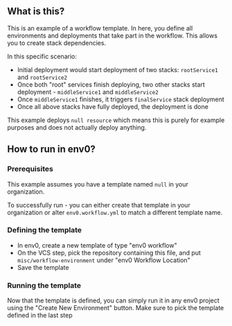## What is this?

This is an example of a workflow template. In here, you define all environments and deployments that take part in the workflow.
This allows you to create stack dependencies.

In this specific scenario: 
- Initial deployment would start deployment of two stacks: `rootService1` and `rootService2`
- Once both "root" services finish deploying, two other stacks start deployment - `middleService1` and `middleService2`
- Once `middleService1` finishes, it triggers `finalService` stack deployment
- Once all above stacks have fully deployed, the deployment is done

This example deploys `null resource` which means this is purely for example purposes and does not actually deploy anything. 

## How to run in env0?

### Prerequisites

This example assumes you have a template named `null` in your organization.

To successfully run - you can either create that template in your organization or alter `env0.workflow.yml` to match a different template name.

### Defining the template

- In env0, create a new template of type "env0 workflow"
- On the VCS step, pick the repository containing this file, and put `misc/workflow-environment` under "env0 Workflow Location"
- Save the template

### Running the template

Now that the template is defined, you can simply run it in any env0 project using the "Create New Environment" button. 
Make sure to pick the template defined in the last step
